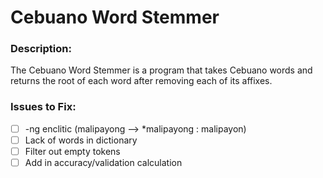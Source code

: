 # Cebuano Word Stemmer

### Description:

The Cebuano Word Stemmer is a program that takes Cebuano words and returns the root of each word after removing each of its affixes.

### Issues to Fix:
- [ ] -ng enclitic (malipayong --> *malipayong : malipayon)
- [ ] Lack of words in dictionary
- [ ] Filter out empty tokens
- [ ] Add in accuracy/validation calculation